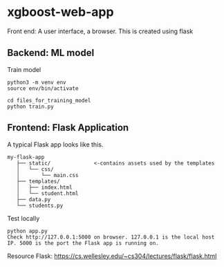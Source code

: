 # xgboost-web-app




Front end: A user interface, a browser. This is created using flask 



## Backend: ML model

Train model
```
python3 -m venv env
source env/bin/activate

cd files_for_training_model
python train.py
```



## Frontend: Flask Application
A typical Flask app looks like this.
```
my-flask-app
   ├── static/              <-contains assets used by the templates
   │   └── css/
   │       └── main.css
   ├── templates/
   │   ├── index.html
   │   └── student.html
   ├── data.py
   └── students.py
```
Test locally
```
python app.py
Check http://127.0.0.1:5000 on browser. 127.0.0.1 is the local host IP. 5000 is the port the Flask app is running on.
```


Resource
Flask: https://cs.wellesley.edu/~cs304/lectures/flask/flask.html